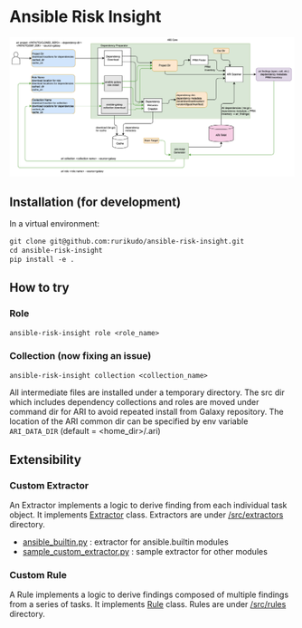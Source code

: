 # Ansible Risk Insight

![ari arch](doc/images/ari-arch.png)


## Installation (for development)

In a virtual environment:

```
git clone git@github.com:rurikudo/ansible-risk-insight.git
cd ansible-risk-insight
pip install -e .
```

## How to try

### Role
```
ansible-risk-insight role <role_name>
```

### Collection (now fixing an issue)
```
ansible-risk-insight collection <collection_name>
```

All intermediate files are installed under a temporary directory.
The src dir which includes dependency collections and roles are moved under command dir for ARI to avoid repeated install from Galaxy repository.
The location of the ARI common dir can be specified by env variable `ARI_DATA_DIR` (default = <home_dir>/.ari)

## Extensibility

### Custom Extractor

An Extractor implements a logic to derive finding from each individual task object. It implements [Extractor](src/extractors/base.py#L1-L9) class. Extractors are under [/src/extractors](src/extractors/) directory.
- [ansible_builtin.py](src/extractors/ansible_builtin.py) : extractor for ansible.builtin modules
- [sample_custom_extractor.py](src/extractors/ansible_builtin.py) : sample extractor for other modules

### Custom Rule
A Rule implements a logic to derive findings composed of multiple findings from a series of tasks. It implements [Rule](src/extractors/base.py#L1-L9) class. Rules are under [/src/rules](src/rules/) directory.


